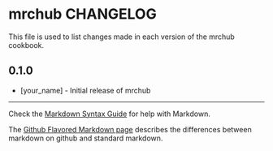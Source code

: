 mrchub CHANGELOG
================

This file is used to list changes made in each version of the mrchub cookbook.

0.1.0
-----
- [your_name] - Initial release of mrchub

- - -
Check the [Markdown Syntax Guide](http://daringfireball.net/projects/markdown/syntax) for help with Markdown.

The [Github Flavored Markdown page](http://github.github.com/github-flavored-markdown/) describes the differences between markdown on github and standard markdown.
